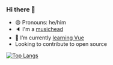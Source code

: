 <h3>Hi there 👋</h3> 

- 😄 Pronouns: he/him
- :speaker: I'm a [music](https://open.spotify.com/playlist/37i9dQZF1EM6w3ItCcpuAN)[head](https://open.spotify.com/user/newtnik/recently-played-artists)
- 🌱 I’m currently [learning Vue](https://github.com/jrnewton/udemy-vue-complete-guide)
- Looking to contribute to open source 


[![Top Langs](https://github-readme-stats.vercel.app/api/top-langs/?username=jrnewton&layout=compact&exclude_repo=cy_client,dotfiles,jrnewton.github.io)](https://github.com/anuraghazra/github-readme-stats)
